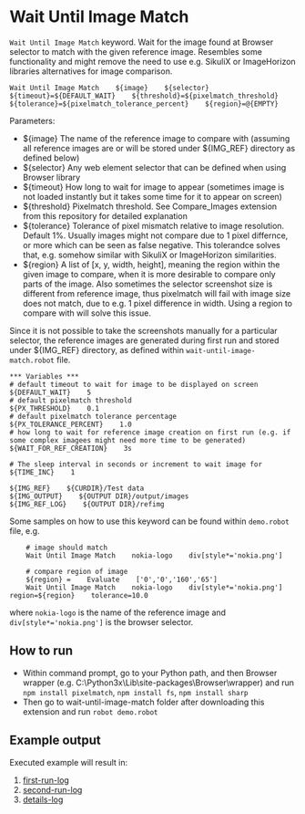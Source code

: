 # Wait Until Image Match

`Wait Until Image Match` keyword. Wait for the image found at Browser selector to match with the given reference image. Resembles some functionality and might remove the need to use e.g. SikuliX or ImageHorizon libraries alternatives for image comparison.

`Wait Until Image Match    ${image}    ${selector}    ${timeout}=${DEFAULT_WAIT}    ${threshold}=${pixelmatch_threshold}    ${tolerance}=${pixelmatch_tolerance_percent}    ${region}=@{EMPTY}`

Parameters:
- ${image}    The name of the reference image to compare with (assuming all reference images are or will be stored under ${IMG_REF} directory as defined below)
- ${selector}    Any web element selector that can be defined when using Browser library
- ${timeout}    How long to wait for image to appear (sometimes image is not loaded instantly but it takes some time for it to appear on screen)
- ${threshold}    Pixelmatch threshold. See Compare_Images extension from this repository for detailed explanation
- ${tolerance}    Tolerance of pixel mismatch relative to image resolution. Default 1%. Usually images might not compare due to 1 pixel differnce, or more which can be seen as false negative. This tolerandce solves that, e.g. somehow similar with SikuliX or ImageHorizon similarities.
- ${region}      A list of [x, y, width, height], meaning the region within the given image to compare, when it is more desirable to compare only parts of the image. Also sometimes the selector screenshot size is different from reference image, thus pixelmatch will fail with image size does not match, due to e.g. 1 pixel difference in width. Using a region to compare with will solve this issue.

Since it is not possible to take the screenshots manually for a particular selector, the reference images are generated during first run and stored under ${IMG_REF} directory, as defined within `wait-until-image-match.robot` file.


```
*** Variables ***
# default timeout to wait for image to be displayed on screen
${DEFAULT_WAIT}    5
# default pixelmatch threshold
${PX_THRESHOLD}    0.1
# default pixelmatch tolerance percentage
${PX_TOLERANCE_PERCENT}    1.0
# how long to wait for reference image creation on first run (e.g. if some complex imagees might need more time to be generated)
${WAIT_FOR_REF_CREATION}    3s

# The sleep interval in seconds or increment to wait image for
${TIME_INC}    1

${IMG_REF}    ${CURDIR}/Test data
${IMG_OUTPUT}    ${OUTPUT DIR}/output/images
${IMG_REF_LOG}    ${OUTPUT DIR}/refimg
```

Some samples on how to use this keyword can be found within `demo.robot` file, e.g.

```
    # image should match
    Wait Until Image Match    nokia-logo    div[style*='nokia.png']
    
    # compare region of image
    ${region} =    Evaluate    ['0','0','160','65']
    Wait Until Image Match    nokia-logo    div[style*='nokia.png']    region=${region}    tolerance=10.0
```

where `nokia-logo` is the name of the reference image and `div[style*='nokia.png']` is the browser selector.

## How to run

- Within command prompt, go to your Python path, and then Browser wrapper (e.g. C:\Python3x\Lib\site-packages\Browser\wrapper) and run `npm install pixelmatch`, `npm install fs`, `npm install sharp`
- Then go to wait-until-image-match folder after downloading this extension and run `robot demo.robot`

## Example output

Executed example will result in:
1. [first-run-log](/demo-log/first-run-log.png)
2. [second-run-log](/demo-log/second-run-log.png)
3. [details-log](/demo-log/details-log.png)

